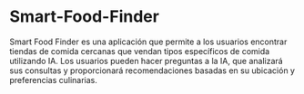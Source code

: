 # Smart-Food-Finder
Smart Food Finder es una aplicación que permite a los usuarios encontrar tiendas de comida cercanas que vendan tipos específicos de comida utilizando IA. Los usuarios pueden hacer preguntas a la IA, que analizará sus consultas y proporcionará recomendaciones basadas en su ubicación y preferencias culinarias.
